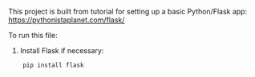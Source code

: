 This project is built from tutorial for setting up a basic Python/Flask app:
https://pythonistaplanet.com/flask/

To run this file:
1) Install Flask if necessary:
```bash
    pip install flask
